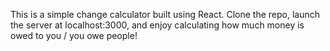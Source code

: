 This is a simple change calculator built using React. Clone the repo, launch the server at localhost:3000, and enjoy calculating how much money is owed to you / you owe people!